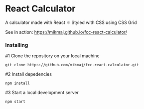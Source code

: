 # React Calculator

A calculator made with React ⚛
Styled with CSS using CSS Grid

See in action: https://mikmaj.github.io/fcc-react-calculator/

### Installing

#1 Clone the repository on your local machine

```
git clone https://github.com/mikmaj/fcc-react-calculator.git
```

#2 Install depedencies

```
npm install
```

#3 Start a local development server

```
npm start
```